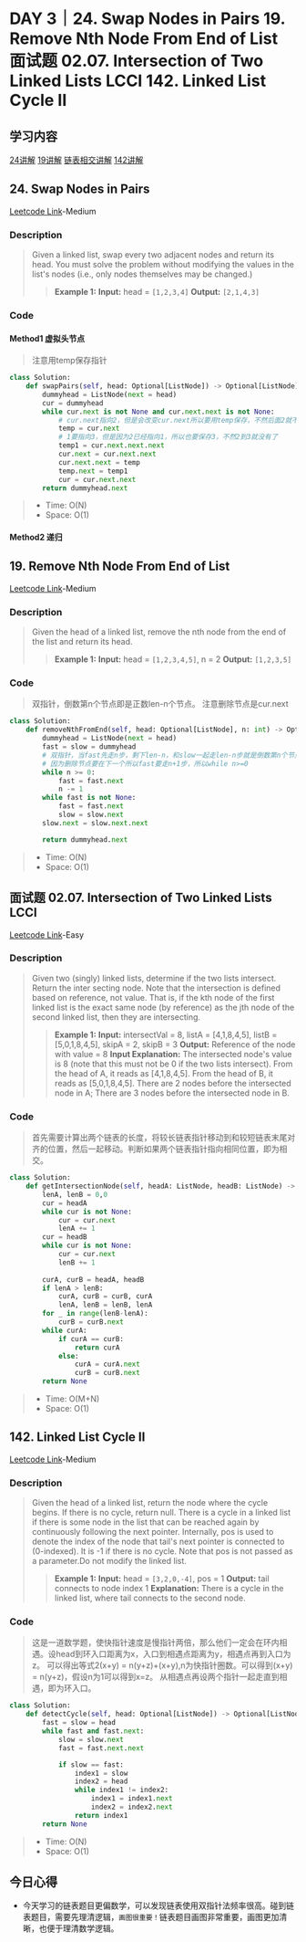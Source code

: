 # DAY 3｜24. Swap Nodes in Pairs 19. Remove Nth Node From End of List 面试题 02.07. Intersection of Two Linked Lists LCCI 142. Linked List Cycle II
## 学习内容
[24讲解](https://programmercarl.com/0024.%E4%B8%A4%E4%B8%A4%E4%BA%A4%E6%8D%A2%E9%93%BE%E8%A1%A8%E4%B8%AD%E7%9A%84%E8%8A%82%E7%82%B9.html#%E7%AE%97%E6%B3%95%E5%85%AC%E5%BC%80%E8%AF%BE)
[19讲解](https://programmercarl.com/0019.%E5%88%A0%E9%99%A4%E9%93%BE%E8%A1%A8%E7%9A%84%E5%80%92%E6%95%B0%E7%AC%ACN%E4%B8%AA%E8%8A%82%E7%82%B9.html)
[链表相交讲解](https://programmercarl.com/%E9%9D%A2%E8%AF%95%E9%A2%9802.07.%E9%93%BE%E8%A1%A8%E7%9B%B8%E4%BA%A4.html)
[142讲解](https://programmercarl.com/0142.%E7%8E%AF%E5%BD%A2%E9%93%BE%E8%A1%A8II.html#%E7%AE%97%E6%B3%95%E5%85%AC%E5%BC%80%E8%AF%BE)
## 24. Swap Nodes in Pairs
[Leetcode Link](https://leetcode.cn/problems/swap-nodes-in-pairs/description/)-Medium
### Description
>Given a linked list, swap every two adjacent nodes and return its head.
>You must solve the problem without modifying the values in the list's nodes (i.e., only nodes themselves may be changed.)
>>**Example 1:**
>>**Input:** head = `[1,2,3,4]`
>>**Output:** `[2,1,4,3]`
### Code
#### Method1 虚拟头节点
>注意用temp保存指针
```python
class Solution:
    def swapPairs(self, head: Optional[ListNode]) -> Optional[ListNode]:
        dummyhead = ListNode(next = head)
        cur = dummyhead
        while cur.next is not None and cur.next.next is not None:
            # cur.next指向2，但是会改变cur.next所以要用temp保存，不然后面2就不能指向1了，1是cur.next
            temp = cur.next  
            # 1要指向3，但是因为2已经指向1，所以也要保存3，不然2到3就没有了
            temp1 = cur.next.next.next
            cur.next = cur.next.next 
            cur.next.next = temp
            temp.next = temp1
            cur = cur.next.next
        return dummyhead.next
```
> - Time: O(N)
> - Space: O(1)
#### Method2 递归
## 19. Remove Nth Node From End of List
[Leetcode Link](https://leetcode.cn/problems/remove-nth-node-from-end-of-list/description/)-Medium
### Description
>Given the head of a linked list, remove the nth node from the end of the list and return its head.
>>**Example 1:**
>>**Input:** head = `[1,2,3,4,5]`, n = 2
>>**Output:** `[1,2,3,5]`
### Code
>双指针，倒数第n个节点即是正数len-n个节点。
>注意删除节点是cur.next
```python
class Solution:
    def removeNthFromEnd(self, head: Optional[ListNode], n: int) -> Optional[ListNode]:
        dummyhead = ListNode(next = head)
        fast = slow = dummyhead
        # 双指针，当fast先走n步，剩下len-n，和slow一起走len-n步就是倒数第n个节点
        # 因为删除节点要在下一个所以fast要走n+1步，所以while n>=0
        while n >= 0:
            fast = fast.next
            n -= 1
        while fast is not None:
            fast = fast.next
            slow = slow.next
        slow.next = slow.next.next

        return dummyhead.next
```
> - Time: O(N)
> - Space: O(1)
## 面试题 02.07. Intersection of Two Linked Lists LCCI
[Leetcode Link](https://leetcode.cn/problems/intersection-of-two-linked-lists-lcci/description/)-Easy
### Description
>Given two (singly) linked lists, determine if the two lists intersect.
>Return the inter­ secting node. Note that the intersection is defined based on reference, not value.
>That is, if the kth node of the first linked list is the exact same node (by reference) as the jth node of the second linked list, then they are intersecting.
>>**Example 1:**
>>**Input:** intersectVal = 8, listA = [4,1,8,4,5], listB = [5,0,1,8,4,5], skipA = 2, skipB = 3
>>**Output:** Reference of the node with value = 8
>>**Input Explanation:** The intersected node's value is 8 (note that this must not be 0 if the two lists intersect).
>>From the head of A, it reads as [4,1,8,4,5]. From the head of B, it reads as [5,0,1,8,4,5].
>>There are 2 nodes before the intersected node in A; There are 3 nodes before the intersected node in B.
### Code
>首先需要计算出两个链表的长度，将较长链表指针移动到和较短链表末尾对齐的位置，然后一起移动。判断如果两个链表指针指向相同位置，即为相交。
```python
class Solution:
    def getIntersectionNode(self, headA: ListNode, headB: ListNode) -> ListNode:
        lenA, lenB = 0,0
        cur = headA
        while cur is not None:
            cur = cur.next
            lenA += 1
        cur = headB
        while cur is not None:
            cur = cur.next
            lenB += 1
        
        curA, curB = headA, headB
        if lenA > lenB:
            curA, curB = curB, curA
            lenA, lenB = lenB, lenA
        for _ in range(lenB-lenA):
            curB = curB.next
        while curA:
            if curA == curB:
                return curA
            else:
                curA = curA.next
                curB = curB.next
        return None
```
> - Time: O(M+N)
> - Space: O(1)
## 142. Linked List Cycle II
[Leetcode Link](https://leetcode.cn/problems/linked-list-cycle-ii/description/)-Medium
### Description
>Given the head of a linked list, return the node where the cycle begins. If there is no cycle, return null.
>There is a cycle in a linked list if there is some node in the list that can be reached again by continuously following the next pointer.
>Internally, pos is used to denote the index of the node that tail's next pointer is connected to (0-indexed).
>It is -1 if there is no cycle. Note that pos is not passed as a parameter.Do not modify the linked list.
>>**Example 1:**
>>**Input:** head = `[3,2,0,-4]`, pos = 1
>>**Output:** tail connects to node index 1
>>**Explanation:** There is a cycle in the linked list, where tail connects to the second node.
### Code
>这是一道数学题，使快指针速度是慢指针两倍，那么他们一定会在环内相遇。设head到环入口距离为x，入口到相遇点距离为y，相遇点再到入口为z。
>可以得出等式2(x+y) = n(y+z)+(x+y),n为快指针圈数。可以得到(x+y) = n(y+z)，假设n为1可以得到x=z。
>从相遇点再设两个指针一起走直到相遇，即为环入口。
```python
class Solution:
    def detectCycle(self, head: Optional[ListNode]) -> Optional[ListNode]:
        fast = slow = head
        while fast and fast.next:
            slow = slow.next
            fast = fast.next.next

            if slow == fast:
                index1 = slow
                index2 = head
                while index1 != index2:
                    index1 = index1.next
                    index2 = index2.next
                return index1
        return None
```
> - Time: O(N)
> - Space: O(1)
## 今日心得
- 今天学习的链表题目更偏数学，可以发现链表使用双指针法频率很高。碰到链表题目，需要先理清逻辑，`画图很重要！`链表题目画图非常重要，画图更加清晰，也便于理清数学逻辑。
